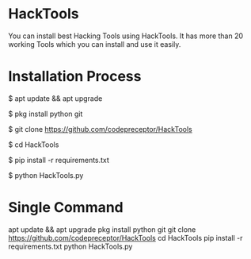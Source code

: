 # HackTools
You can install best Hacking Tools using HackTools.
It has more than 20 working Tools which you can install and use it easily.



# Installation Process

 $  apt update && apt upgrade
 
 $  pkg install python git

 $  git clone https://github.com/codepreceptor/HackTools

 $  cd HackTools

 $  pip install -r requirements.txt

 $  python HackTools.py

# Single Command
apt update && apt upgrade
pkg install python git
git clone https://github.com/codepreceptor/HackTools
cd HackTools
pip install -r requirements.txt
python HackTools.py
